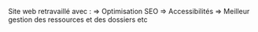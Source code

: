 Site web retravaillé avec :
=> Optimisation SEO 
=> Accessibilités 
=> Meilleur gestion des ressources et des dossiers
etc
